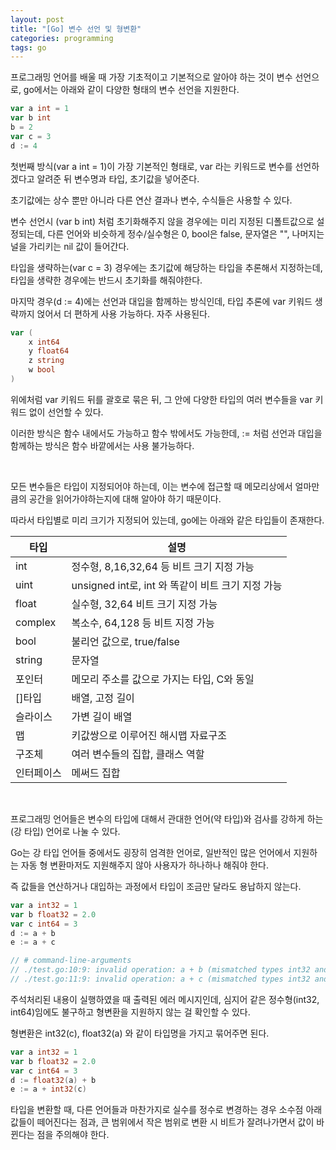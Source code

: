```yaml
---
layout: post
title: "[Go] 변수 선언 및 형변환"
categories: programming
tags: go
---
```


프로그래밍 언어를 배울 때 가장 기초적이고 기본적으로 알아야 하는 것이 변수 선언으로, go에서는 아래와 같이 다양한 형태의 변수 선언을 지원한다.

```go
var a int = 1
var b int
b = 2
var c = 3
d := 4
```

첫번째 방식(var a int = 1)이 가장 기본적인 형태로, var 라는 키워드로 변수를 선언하겠다고 알려준 뒤 변수명과 타입, 초기값을 넣어준다.

초기값에는 상수 뿐만 아니라 다른 연산 결과나 변수, 수식들은 사용할 수 있다.

변수 선언시 (var b int) 처럼 초기화해주지 않을 경우에는 미리 지정된 디폴트값으로 설정되는데, 다른 언어와 비슷하게 정수/실수형은 0, bool은 false, 문자열은 "", 나머지는 널을 가리키는 nil 값이 들어간다.

타입을 생략하는(var c = 3) 경우에는 초기값에 해당하는 타입을 추론해서 지정하는데, 타입을 생략한 경우에는 반드시 초기화를 해줘야한다.

마지막 경우(d := 4)에는 선언과 대입을 함께하는 방식인데, 타입 추론에 var 키워드 생략까지 얹어서 더 편하게 사용 가능하다. 자주 사용된다.

```go
var (
    x int64
    y float64
    z string
    w bool
)
```

위에처럼 var 키워드 뒤를 괄호로 묶은 뒤, 그 안에 다양한 타입의 여러 변수들을 var 키워드 없이 선언할 수 있다.

이러한 방식은 함수 내에서도 가능하고 함수 밖에서도 가능한데, := 처럼 선언과 대입을 함께하는 방식은 함수 바깥에서는 사용 불가능하다.

<br>

모든 변수들은 타입이 지정되어야 하는데, 이는 변수에 접근할 때 메모리상에서 얼마만큼의 공간을 읽어가야하는지에 대해 알아야 하기 때문이다.

따라서 타입별로 미리 크기가 지정되어 있는데, go에는 아래와 같은 타입들이 존재한다.

| 타입 | 설명 |
| --- | --- |
| int | 정수형, 8,16,32,64 등 비트 크기 지정 가능 |
| uint | unsigned int로, int 와 똑같이 비트 크기 지정 가능 |
| float | 실수형, 32,64 비트 크기 지정 가능 |
| complex | 복소수, 64,128 등 비트 지정 가능 |
| bool | 불리언 값으로, true/false |
| string | 문자열 |
| 포인터 | 메모리 주소를 값으로 가지는 타입, C와 동일 |
| []타입 | 배열, 고정 길이 |
| 슬라이스 | 가변 길이 배열 |
| 맵 | 키값쌍으로 이루어진 해시맵 자료구조 |
| 구조체 | 여러 변수들의 집합, 클래스 역할 |
| 인터페이스 | 메써드 집합 |

<br>

프로그래밍 언어들은 변수의 타입에 대해서 관대한 언어(약 타입)와 검사를 강하게 하는(강 타입) 언어로 나눌 수 있다.

Go는 강 타입 언어들 중에서도 굉장히 엄격한 언어로, 일반적인 많은 언어에서 지원하는 자동 형 변환마저도 지원해주지 않아 사용자가 하나하나 해줘야 한다.

즉 값들을 연산하거나 대입하는 과정에서 타입이 조금만 달라도 용납하지 않는다.

```go
var a int32 = 1
var b float32 = 2.0
var c int64 = 3
d := a + b
e := a + c

// # command-line-arguments
// ./test.go:10:9: invalid operation: a + b (mismatched types int32 and float32)
// ./test.go:11:9: invalid operation: a + c (mismatched types int32 and int64)
```

주석처리된 내용이 실행하였을 때 출력된 에러 메시지인데, 심지어 같은 정수형(int32, int64)임에도 불구하고 형변환을 지원하지 않는 걸 확인할 수 있다.

형변환은 int32(c), float32(a) 와 같이 타입명을 가지고 묶어주면 된다.

```go
var a int32 = 1
var b float32 = 2.0
var c int64 = 3
d := float32(a) + b
e := a + int32(c)
```

타입을 변환할 때, 다른 언어들과 마찬가지로 실수를 정수로 변경하는 경우 소수점 아래 값들이 떼어진다는 점과, 큰 범위에서 작은 범위로 변환 시 비트가 잘려나가면서 값이 바뀐다는 점을 주의해야 한다.